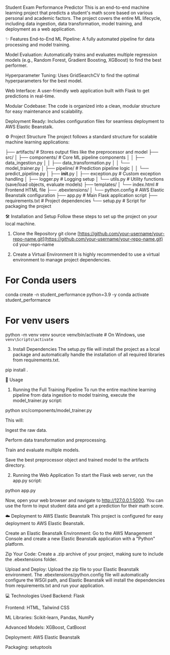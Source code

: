 Student Exam Performance Predictor
This is an end-to-end machine learning project that predicts a student's math score based on various personal and academic factors. The project covers the entire ML lifecycle, including data ingestion, data transformation, model training, and deployment as a web application.

<!-- 🚀 Live Demo
[Link to your deployed web application (e.g., on AWS Elastic Beanstalk)] -->

✨ Features
End-to-End ML Pipeline: A fully automated pipeline for data processing and model training.

Model Evaluation: Automatically trains and evaluates multiple regression models (e.g., Random Forest, Gradient Boosting, XGBoost) to find the best performer.

Hyperparameter Tuning: Uses GridSearchCV to find the optimal hyperparameters for the best model.

Web Interface: A user-friendly web application built with Flask to get predictions in real-time.

Modular Codebase: The code is organized into a clean, modular structure for easy maintenance and scalability.

Deployment Ready: Includes configuration files for seamless deployment to AWS Elastic Beanstalk.

⚙️ Project Structure
The project follows a standard structure for scalable machine learning applications:

├── artifacts/            # Stores output files like the preprocessor and model
├── src/
│   ├── components/       # Core ML pipeline components
│   │   ├── data_ingestion.py
│   │   ├── data_transformation.py
│   │   └── model_trainer.py
│   ├── pipeline/         # Prediction pipeline logic
│   │   └── predict_pipeline.py
│   ├── __init__.py
│   ├── exception.py      # Custom exception handling
│   ├── logger.py         # Logging setup
│   └── utils.py          # Utility functions (save/load objects, evaluate models)
├── templates/
│   └── index.html        # Frontend HTML file
├── .ebextensions/
│   └── python.config     # AWS Elastic Beanstalk configuration
├── app.py                # Main Flask application script
├── requirements.txt      # Project dependencies
└── setup.py              # Script for packaging the project

🛠️ Installation and Setup
Follow these steps to set up the project on your local machine.

1. Clone the Repository
git clone [https://github.com/your-username/your-repo-name.git](https://github.com/your-username/your-repo-name.git)
cd your-repo-name

2. Create a Virtual Environment
It is highly recommended to use a virtual environment to manage project dependencies.

# For Conda users
conda create -n student_performance python=3.9 -y
conda activate student_performance

# For venv users
python -m venv venv
source venv/bin/activate  # On Windows, use `venv\Scripts\activate`

3. Install Dependencies
The setup.py file will install the project as a local package and automatically handle the installation of all required libraries from requirements.txt.

pip install .

🚀 Usage
1. Running the Full Training Pipeline
To run the entire machine learning pipeline from data ingestion to model training, execute the model_trainer.py script:

python src/components/model_trainer.py

This will:

Ingest the raw data.

Perform data transformation and preprocessing.

Train and evaluate multiple models.

Save the best preprocessor object and trained model to the artifacts directory.

2. Running the Web Application
To start the Flask web server, run the app.py script:

python app.py

Now, open your web browser and navigate to http://127.0.0.1:5000. You can use the form to input student data and get a prediction for their math score.

☁️ Deployment to AWS Elastic Beanstalk
This project is configured for easy deployment to AWS Elastic Beanstalk.

Create an Elastic Beanstalk Environment: Go to the AWS Management Console and create a new Elastic Beanstalk application with a "Python" platform.

Zip Your Code: Create a .zip archive of your project, making sure to include the .ebextensions folder.

Upload and Deploy: Upload the zip file to your Elastic Beanstalk environment. The .ebextensions/python.config file will automatically configure the WSGI path, and Elastic Beanstalk will install the dependencies from requirements.txt and run your application.

💻 Technologies Used
Backend: Flask

Frontend: HTML, Tailwind CSS

ML Libraries: Scikit-learn, Pandas, NumPy

Advanced Models: XGBoost, CatBoost

Deployment: AWS Elastic Beanstalk

Packaging: setuptools